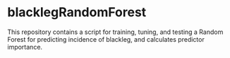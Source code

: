 # blacklegRandomForest
This repository contains a script for training, tuning, and testing a Random Forest for predicting incidence of blackleg, and calculates predictor importance.
